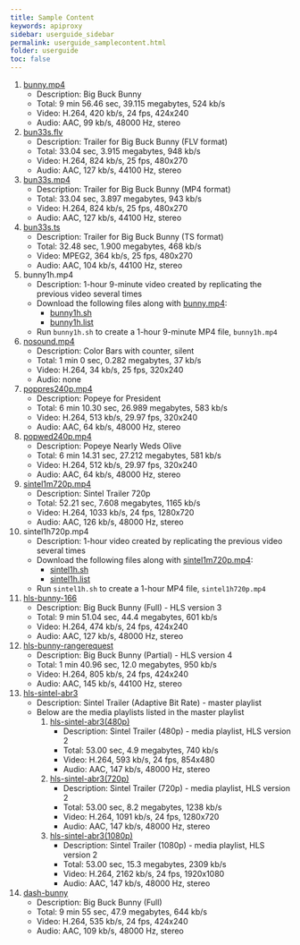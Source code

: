 ```yaml
---
title: Sample Content
keywords: apiproxy
sidebar: userguide_sidebar
permalink: userguide_samplecontent.html
folder: userguide
toc: false
---
```



1. [bunny.mp4](http://docs.evostream.com/sample_content/assets/bunny.mp4)
   - Description: Big Buck Bunny
   - Total: 9 min 56.46 sec, 39.115 megabytes, 524 kb/s
   - Video: H.264, 420 kb/s, 24 fps, 424x240
   - Audio: AAC, 99 kb/s, 48000 Hz, stereo
2. [bun33s.flv](http://docs.evostream.com/sample_content/assets/bun33s.flv)
   - Description: Trailer for Big Buck Bunny (FLV format)
   - Total: 33.04 sec, 3.915 megabytes, 948 kb/s
   - Video: H.264, 824 kb/s, 25 fps, 480x270
   - Audio: AAC, 127 kb/s, 44100 Hz, stereo
3. [bun33s.mp4](http://docs.evostream.com/sample_content/assets/bun33s.mp4)
   - Description: Trailer for Big Buck Bunny (MP4 format)
   - Total: 33.04 sec, 3.897 megabytes, 943 kb/s
   - Video: H.264, 824 kb/s, 25 fps, 480x270
   - Audio: AAC, 127 kb/s, 44100 Hz, stereo
4. [bun33s.ts](http://docs.evostream.com/sample_content/assets/bun33s.ts)
   - Description: Trailer for Big Buck Bunny (TS format)
   - Total: 32.48 sec, 1.900 megabytes, 468 kb/s
   - Video: MPEG2, 364 kb/s, 25 fps, 480x270
   - Audio: AAC, 104 kb/s, 44100 Hz, stereo
5. bunny1h.mp4
   - Description: 1-hour 9-minute video created by replicating the previous video several times
   - Download the following files along with [bunny.mp4](http://docs.evostream.com/sample_content/assets/bunny.mp4):
     - [bunny1h.sh](http://docs.evostream.com/sample_content/assets/bunny1h.sh)
     - [bunny1h.list](http://docs.evostream.com/sample_content/assets/bunny1h.list)
   - Run `bunny1h.sh` to create a 1-hour 9-minute MP4 file, `bunny1h.mp4`
6. [nosound.mp4](http://docs.evostream.com/sample_content/assets/nosound.mp4)
   - Description: Color Bars with counter, silent
   - Total: 1 min 0 sec, 0.282 megabytes, 37 kb/s
   - Video: H.264, 34 kb/s, 25 fps, 320x240
   - Audio: none
7. [poppres240p.mp4](http://docs.evostream.com/sample_content/assets/poppres240p.mp4)
   - Description: Popeye for President
   - Total: 6 min 10.30 sec, 26.989 megabytes, 583 kb/s
   - Video: H.264, 513 kb/s, 29.97 fps, 320x240
   - Audio: AAC, 64 kb/s, 48000 Hz, stereo
8. [popwed240p.mp4](http://docs.evostream.com/sample_content/assets/popwed240p.mp4)
   - Description: Popeye Nearly Weds Olive
   - Total: 6 min 14.31 sec, 27.212 megabytes, 581 kb/s
   - Video: H.264, 512 kb/s, 29.97 fps, 320x240
   - Audio: AAC, 64 kb/s, 48000 Hz, stereo
9. [sintel1m720p.mp4](http://docs.evostream.com/sample_content/assets/sintel1m720p.mp4)
   - Description: Sintel Trailer 720p
   - Total: 52.21 sec, 7.608 megabytes, 1165 kb/s
   - Video: H.264, 1033 kb/s, 24 fps, 1280x720
   - Audio: AAC, 126 kb/s, 48000 Hz, stereo
10. sintel1h720p.mp4
    - Description: 1-hour video created by replicating the previous video several times
    - Download the following files along with [sintel1m720p.mp4](http://docs.evostream.com/sample_content/assets/sintel1m720p.mp4):
      - [sintel1h.sh](http://docs.evostream.com/sample_content/assets/sintel1h.sh)
      - [sintel1h.list](http://docs.evostream.com/sample_content/assets/sintel1h.list)
    - Run `sintel1h.sh` to create a 1-hour MP4 file, `sintel1h720p.mp4`
11. [hls-bunny-166](http://docs.evostream.com/sample_content/assets/hls-bunny-166/playlist.m3u8)
    - Description: Big Buck Bunny (Full) - HLS version 3
    - Total: 9 min 51.04 sec, 44.4 megabytes, 601 kb/s
    - Video: H.264, 474 kb/s, 24 fps, 424x240
    - Audio: AAC, 127 kb/s, 48000 Hz, stereo
12. [hls-bunny-rangerequest](http://docs.evostream.com/sample_content/assets/hls-bunny-rangerequest/playlist.m3u8)
    - Description: Big Buck Bunny (Partial) - HLS version 4
    - Total: 1 min 40.96 sec, 12.0 megabytes, 950 kb/s
    - Video: H.264, 805 kb/s, 24 fps, 424x240
    - Audio: AAC, 145 kb/s, 44100 Hz, stereo
13. [hls-sintel-abr3](http://docs.evostream.com/sample_content/assets/hls-sintel-abr3/playlist.m3u8)
    - Description: Sintel Trailer (Adaptive Bit Rate) - master playlist
    - Below are the media playlists listed in the master playlist
      1. [hls-sintel-abr3(480p)](http://docs.evostream.com/sample_content/assets/hls-sintel-abr3/sintel480p/playlist.m3u8)
         - Description: Sintel Trailer (480p) - media playlist, HLS version 2
         - Total: 53.00 sec, 4.9 megabytes, 740 kb/s
         - Video: H.264, 593 kb/s, 24 fps, 854x480
         - Audio: AAC, 147 kb/s, 48000 Hz, stereo
      2. [hls-sintel-abr3(720p)](http://docs.evostream.com/sample_content/assets/hls-sintel-abr3/sintel720p/playlist.m3u8)
         - Description: Sintel Trailer (720p) - media playlist, HLS version 2
         - Total: 53.00 sec, 8.2 megabytes, 1238 kb/s
         - Video: H.264, 1091 kb/s, 24 fps, 1280x720
         - Audio: AAC, 147 kb/s, 48000 Hz, stereo
      3. [hls-sintel-abr3(1080p)](http://docs.evostream.com/sample_content/assets/hls-sintel-abr3/sintel1080p/playlist.m3u8)
         - Description: Sintel Trailer (1080p) - media playlist, HLS version 2
         - Total: 53.00 sec, 15.3 megabytes, 2309 kb/s
         - Video: H.264, 2162 kb/s, 24 fps, 1920x1080
         - Audio: AAC, 147 kb/s, 48000 Hz, stereo
14. [dash-bunny](http://docs.evostream.com/sample_content/assets/dash-bunny/manifest.mpd)
    - Description: Big Buck Bunny (Full)
    - Total: 9 min 55 sec, 47.9 megabytes, 644 kb/s
    - Video: H.264, 535 kb/s, 24 fps, 424x240
    - Audio: AAC, 109 kb/s, 48000 Hz, stereo
